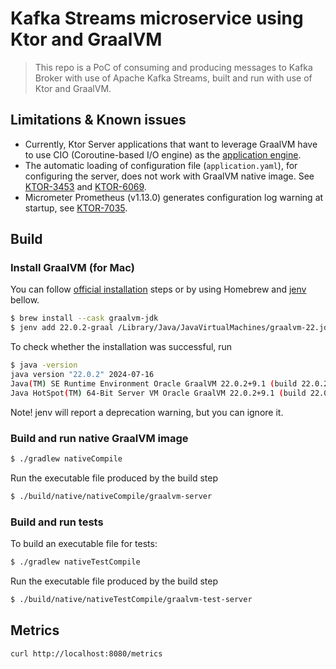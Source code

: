 # Kafka Streams microservice using Ktor and GraalVM

> This repo is a PoC of consuming and producing messages to Kafka Broker with use of Apache Kafka Streams, built and
> run with use of Ktor and GraalVM.

## Limitations & Known issues

- Currently, Ktor Server applications that want to leverage GraalVM have to use CIO (Coroutine-based I/O engine) as
  the [application engine](https://ktor.io/docs/server-engines.html).
- The automatic loading of configuration file (`application.yaml`), for configuring the server, does not work
  with GraalVM native image. See [KTOR-3453](https://youtrack.jetbrains.com/issue/KTOR-3453)
  and [KTOR-6069](https://youtrack.jetbrains.com/issue/KTOR-6069).
- Micrometer Prometheus (v1.13.0) generates configuration log warning at startup,
  see [KTOR-7035](https://youtrack.jetbrains.com/issue/KTOR-7035).

## Build

### Install GraalVM (for Mac)

You can follow [official installation](https://www.graalvm.org/latest/docs/getting-started/macos/) steps or by using
Homebrew and [jenv](https://www.jenv.be) bellow.

```bash
$ brew install --cask graalvm-jdk
$ jenv add 22.0.2-graal /Library/Java/JavaVirtualMachines/graalvm-22.jdk/Contents/Home
```

To check whether the installation was successful, run

```bash
$ java -version
java version "22.0.2" 2024-07-16
Java(TM) SE Runtime Environment Oracle GraalVM 22.0.2+9.1 (build 22.0.2+9-jvmci-b01)
Java HotSpot(TM) 64-Bit Server VM Oracle GraalVM 22.0.2+9.1 (build 22.0.2+9-jvmci-b01, mixed mode, sharing)
```

Note! jenv will report a deprecation warning, but you can ignore it.

### Build and run native GraalVM image

```bash
$ ./gradlew nativeCompile
```

Run the executable file produced by the build step

```bash
$ ./build/native/nativeCompile/graalvm-server
```

### Build and run tests

To build an executable file for tests:

```bash
$ ./gradlew nativeTestCompile

```

Run the executable file produced by the build step

```bash
$ ./build/native/nativeTestCompile/graalvm-test-server
```

## Metrics

```bash
curl http://localhost:8080/metrics

```
